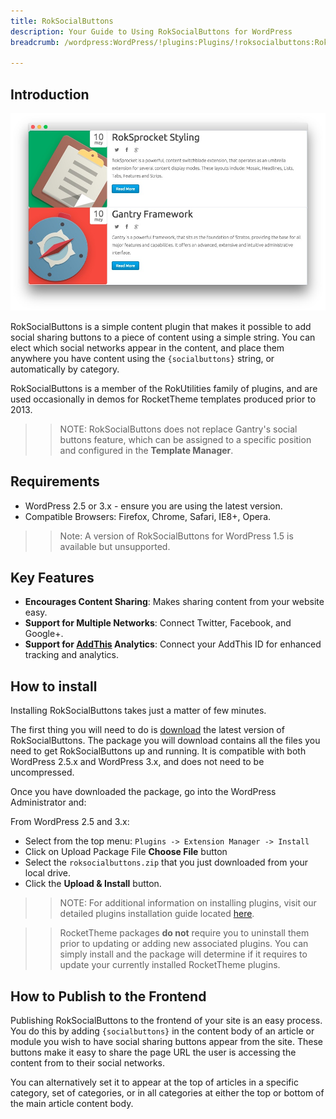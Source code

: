 ```yaml
---
title: RokSocialButtons
description: Your Guide to Using RokSocialButtons for WordPress
breadcrumb: /wordpress:WordPress/!plugins:Plugins/!roksocialbuttons:RokSocialButtons

---
```


Introduction
--------------

![](assets/roksocialbuttons.jpeg)

RokSocialButtons is a simple content plugin that makes it possible to add social sharing buttons to a piece of content using a simple string. You can elect which social networks appear in the content, and place them anywhere you have content using the `{socialbuttons}` string, or automatically by category.

RokSocialButtons is a member of the RokUtilities family of plugins, and are used occasionally in demos for RocketTheme templates produced prior to 2013.

>> NOTE: RokSocialButtons does not replace Gantry's social buttons feature, which can be assigned to a specific position and configured in the **Template Manager**.

Requirements
------------

* WordPress 2.5 or 3.x - ensure you are using the latest version.
* Compatible Browsers: Firefox, Chrome, Safari, IE8+, Opera.

>> Note: A version of RokSocialButtons for WordPress 1.5 is available but unsupported.

Key Features
-----

* **Encourages Content Sharing**: Makes sharing content from your website easy.
* **Support for Multiple Networks**: Connect Twitter, Facebook, and Google+.
* **Support for [AddThis](http://www.addthis.com/) Analytics**: Connect your AddThis ID for enhanced tracking and analytics.

How to install
--------------

Installing RokSocialButtons takes just a matter of few minutes.

The first thing you will need to do is [download](http://www.rockettheme.com/wordpress/plugins/rokutilities/) the latest version of RokSocialButtons. The package you will download contains all the files you need to get RokSocialButtons up and running. It is compatible with both WordPress 2.5.x and WordPress 3.x, and does not need to be uncompressed. 

Once you have downloaded the package, go into the WordPress Administrator and:

From WordPress 2.5 and 3.x:

* Select from the top menu: `Plugins -> Extension Manager -> Install`
* Click on Upload Package File **Choose File** button
* Select the `roksocialbuttons.zip` that you just downloaded from your local drive.
* Click the **Upload & Install** button.

>> NOTE: For additional information on installing plugins, visit our detailed plugins installation guide located [here](../../platform/plugins.md#how-to-install-an-extension).

>> RocketTheme packages **do not** require you to uninstall them prior to updating or adding new associated plugins. You can simply install and the package will determine if it requires to update your currently installed RocketTheme plugins.

How to Publish to the Frontend
-----

Publishing RokSocialButtons to the frontend of your site is an easy process. You do this by adding `{socialbuttons}` in the content body of an article or module you wish to have social sharing buttons appear from the site. These buttons make it easy to share the page URL the user is accessing the content from to their social networks.

You can alternatively set it to appear at the top of articles in a specific category, set of categories, or in all categories at either the top or bottom of the main article content body.
